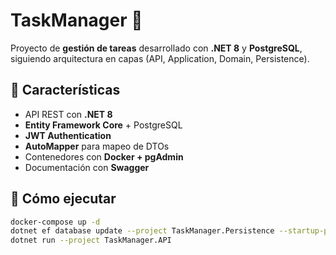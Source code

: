 # TaskManager 🚀

Proyecto de **gestión de tareas** desarrollado con **.NET 8** y **PostgreSQL**, siguiendo arquitectura en capas (API, Application, Domain, Persistence).  

## 🔑 Características
- API REST con **.NET 8**
- **Entity Framework Core** + PostgreSQL
- **JWT Authentication**
- **AutoMapper** para mapeo de DTOs
- Contenedores con **Docker + pgAdmin**
- Documentación con **Swagger**

## 🚀 Cómo ejecutar
```bash
docker-compose up -d
dotnet ef database update --project TaskManager.Persistence --startup-project TaskManager.API
dotnet run --project TaskManager.API

